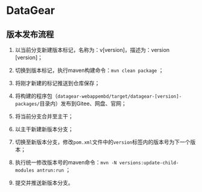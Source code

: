 # DataGear

## 版本发布流程

1. 以当前分支新建版本标记，名称为：v[version]，描述为：version [version]；

2. 切换到版本标记，执行maven构建命令：`mvn clean package` ；

3. 将刚才新建的标记推送到仓库保存；

4. 将构建的程序包（`datagear-webappembd/target/datagear-[version]-packages/`目录内）发布到Gitee、网盘、官网；

5. 将当前分支合并至主干；

6. 以主干新建新版本分支；

7. 切换至新版本分支，修改`pom.xml`文件中的`version`标签内的版本号为下一个版本；

8. 执行统一修改版本号的maven命令：`mvn -N versions:update-child-modules antrun:run` ；

9. 提交并推送新版本分支。